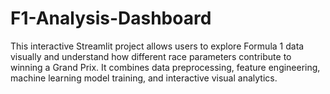 # F1-Analysis-Dashboard
This interactive Streamlit project allows users to explore Formula 1 data visually and understand how different race parameters contribute to winning a Grand Prix. It combines data preprocessing, feature engineering, machine learning model training, and interactive visual analytics.
